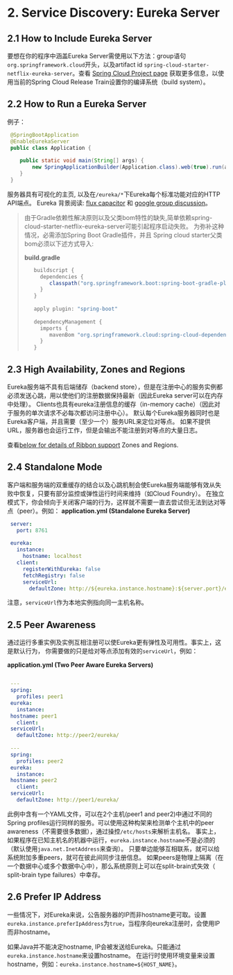 # 2. Service Discovery: Eureka Server #

## 2.1 How to Include Eureka Server ##
要想在你的程序中涵盖Eureka Server需使用以下方法：group语句  `org.springframework.cloud`开头，以及artifact id `spring-cloud-starter-netflix-eureka-server`。查看 [Spring Cloud Project page](https://projects.spring.io/spring-cloud/) 获取更多信息，以使用当前的Spring Cloud Release Train设置你的编译系统（build system）。

## 2.2 How to Run a Eureka Server ##

例子：
```java
 @SpringBootApplication
 @EnableEurekaServer
 public class Application {
    
    public static void main(String[] args) {
        new SpringApplicationBuilder(Application.class).web(true).run(args);
    }
 }
```
服务器具有可视化的主页, 以及在`/eureka/*`下Eureka每个标准功能对应的HTTP API端点。
Eureka 背景阅读:  [flux capacitor](https://github.com/cfregly/fluxcapacitor/wiki/NetflixOSS-FAQ#eureka-service-discovery-load-balancer) 和 [google group discussion](https://groups.google.com/forum/?fromgroups#!topic/eureka_netflix/g3p2r7gHnN0)。

> 由于Gradle依赖性解决原则以及父类bom特性的缺失,简单依赖spring-cloud-starter-netflix-eureka-server可能引起程序启动失败。 
> 为弥补这种情况，必需添加Spring Boot Gradle插件，并且 Spring cloud starter父类bom必须以下述方式导入:
>
> **build.gradle**
> ```groovy
>    buildscript {
>      dependencies {
>         classpath("org.springframework.boot:spring-boot-gradle-plugin:1.5.10.RELEASE")
>      }
>    }
>    
>    apply plugin: "spring-boot"
>    
>    dependencyManagement {
>      imports {
>         mavenBom "org.springframework.cloud:spring-cloud-dependencies:Edgware.SR2"
>      }
>    }
> ``` 
>
## 2.3 High Availability, Zones and Regions ##
Eureka服务端不具有后端储存（backend store），但是在注册中心的服务实例都必须发送心跳，用以使他们的注册数据保持最新（因此Eureka server可以在内存中处理）。
Clients也具有eureka注册信息的缓存（in-memory cache）（因此对于服务的单次请求不必每次都访问注册中心）。
默认每个Eureka服务器同时也是Eureka客户端，并且需要（至少一个）服务URL来定位对等点。
如果不提供URL，服务器也会运行工作，但是会输出不能注册到对等点的大量日志。

查看[below for details of Ribbon support](https://cloud.spring.io/spring-cloud-static/spring-cloud-netflix/1.4.4.RELEASE/multi/multi_spring-cloud-ribbon.html)  Zones and Regions.

## 2.4 Standalone Mode ##
客户端和服务端的双重缓存的结合以及心跳机制会使Eureka服务端能够有效从失败中恢复，只要有部分监控或弹性运行时间来维持（如Cloud Foundry）。
在独立模式下，你会倾向于关闭客户端的行为，这样就不需要一直去尝试但无法到达对等点（peer）。例如：
**application.yml (Standalone Eureka Server)**
```yaml
 server:
   port: 8761
 
 eureka:
   instance:
     hostname: localhost
   client:
     registerWithEureka: false
     fetchRegistry: false
     serviceUrl:
       defaultZone: http://${eureka.instance.hostname}:${server.port}/eureka/`
```
 注意，`serviceUrl`作为本地实例指向同一主机名称。

## 2.5 Peer Awareness ##
通过运行多重实例及实例互相注册可以使Eureka更有弹性及可用性。事实上，这是默认行为，
你需要做的只是给对等点添加有效的`serviceUrl`，例如：

**application.yml (Two Peer Aware Eureka Servers)**
```yaml

 ---
 spring:
   profiles: peer1
 eureka:
   instance:
 hostname: peer1
   client:
 serviceUrl:
   defaultZone: http://peer2/eureka/
 
 ---
 spring:
   profiles: peer2
 eureka:
   instance:
 hostname: peer2
   client:
 serviceUrl:
   defaultZone: http://peer1/eureka/
```
此例中含有一个YAML文件，可以在2个主机(peer1 and peer2)中通过不同的Spring profiles运行同样的服务。可以使用这种构架来检测单个主机中的peer awareness（不需要很多数据），通过操控`/etc/hosts`来解析主机名。
事实上，如果程序在已知主机名的机器中运行，`eureka.instance.hostname`不是必须的（默认使用`java.net.InetAddress`来查询）。
只要单边能够互相联系，就可以给系统附加多重peers，就可在彼此间同步注册信息。
如果peers是物理上隔离（在一个数据中心或多个数据中心中），那么系统原则上可以在split-brain式失效（ split-brain type failures）中幸存。

## 2.6 Prefer IP Address ##
一些情况下，对Eureka来说，公告服务器的IP而非hostname更可取。设置`eureka.instance.preferIpAddress`为`true`，当程序向eureka注册时，会使用IP而非hostname。


如果Java并不能决定hostname, IP会被发送给Eureka。只能通过 `eureka.instance.hostname`来设置hostname。 在运行时使用环境变量来设置hostname，例如：`eureka.instance.hostname=${HOST_NAME}`。

